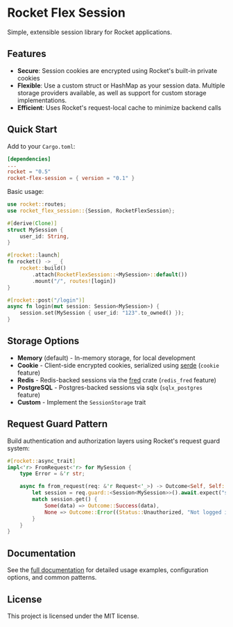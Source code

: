 # Rocket Flex Session

Simple, extensible session library for Rocket applications.

## Features

- **Secure**: Session cookies are encrypted using Rocket's built-in private cookies
- **Flexible**: Use a custom struct or HashMap as your session data. Multiple storage providers available, as well as support for custom storage implementations.
- **Efficient**: Uses Rocket's request-local cache to minimize backend calls

## Quick Start

Add to your `Cargo.toml`:

```toml
[dependencies]
...
rocket = "0.5"
rocket-flex-session = { version = "0.1" }
```

Basic usage:

```rust
use rocket::routes;
use rocket_flex_session::{Session, RocketFlexSession};

#[derive(Clone)]
struct MySession {
    user_id: String,
}

#[rocket::launch]
fn rocket() -> _ {
    rocket::build()
        .attach(RocketFlexSession::<MySession>::default())
        .mount("/", routes![login])
}

#[rocket::post("/login")]
async fn login(mut session: Session<MySession>) {
    session.set(MySession { user_id: "123".to_owned() });
}
```

## Storage Options

- **Memory** (default) - In-memory storage, for local development
- **Cookie** - Client-side encrypted cookies, serialized using [serde](https://serde.rs/) (`cookie` feature)
- **Redis** - Redis-backed sessions via the [fred](https://docs.rs/fred) crate (`redis_fred` feature)
- **PostgreSQL** - Postgres-backed sessions via sqlx (`sqlx_postgres` feature)
- **Custom** - Implement the `SessionStorage` trait


## Request Guard Pattern

Build authentication and authorization layers using Rocket's request guard system:

```rust
#[rocket::async_trait]
impl<'r> FromRequest<'r> for MySession {
    type Error = &'r str;

    async fn from_request(req: &'r Request<'_>) -> Outcome<Self, Self::Error> {
        let session = req.guard::<Session<MySession>>().await.expect("should not fail");
        match session.get() {
            Some(data) => Outcome::Success(data),
            None => Outcome::Error((Status::Unauthorized, "Not logged in")),
        }
    }
}
```

## Documentation

See the [full documentation](https://docs.rs/rocket-flex-session) for detailed usage examples, configuration options, and common patterns.

## License

This project is licensed under the MIT license.
